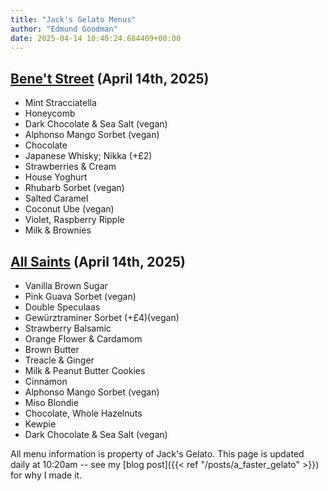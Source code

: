 ```yaml
---
title: "Jack's Gelato Menus"
author: "Edmund Goodman"
date: 2025-04-14 10:40:24.684409+00:00
---
```


## [Bene't Street](https://www.jacksgelato.com/bene-t-street-menu) (April 14th, 2025)

- Mint Stracciatella
- Honeycomb
- Dark Chocolate & Sea Salt (vegan)
- Alphonso Mango Sorbet (vegan)
- Chocolate
- Japanese Whisky; Nikka (+£2)
- Strawberries & Cream
- House Yoghurt
- Rhubarb Sorbet (vegan)
- Salted Caramel
- Coconut Ube (vegan)
- Violet, Raspberry Ripple
- Milk & Brownies


## [All Saints](https://www.jacksgelato.com/all-saints-menu) (April 14th, 2025)

- Vanilla Brown Sugar
- Pink Guava Sorbet (vegan)
- Double Speculaas
- Gewürztraminer Sorbet (+£4)(vegan)
- Strawberry Balsamic
- Orange Flower & Cardamom
- Brown Butter
- Treacle & Ginger
- Milk & Peanut Butter Cookies
- Cinnamon
- Alphonso Mango Sorbet (vegan)
- Miso Blondie
- Chocolate, Whole Hazelnuts
- Kewpie
- Dark Chocolate & Sea Salt (vegan)

All menu information is property of Jack's Gelato. This page is
updated daily at 10:20am -- see my
[blog post]({{< ref "/posts/a_faster_gelato" >}}) for why I made it.
